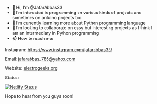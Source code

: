 - 👋 Hi, I’m @JafarAbbas33
- 👀 I’m interested in programming on various kinds of projects and sometimes on arduino projects too
- 🌱 I’m currently learning more about Python programming language
- 💞️ I’m looking to collaborate on easy but interesting projects as I think I am an intermediary in Python programming
- 📫 How to reach me:

Instagram: https://www.instagram.com/jafarabbas33/

Email: jafarabbas_786@yahoo.com

Website: <a href="electrogeeks.org" title="My website">electrogeeks.org</a>

Status:

[![Netlify Status](https://api.netlify.com/api/v1/badges/65cf97e9-d39d-428c-ad82-34d9aec44bb3/deploy-status)](https://app.netlify.com/sites/compassionate-pare-e6b38a/deploys)


Hope to hear from you guys soon!
<!---
JafarAbbas33/JafarAbbas33 is a ✨ special ✨ repository because its `README.md` (this file) appears on your GitHub profile.
You can click the Preview link to take a look at your changes.
--->
